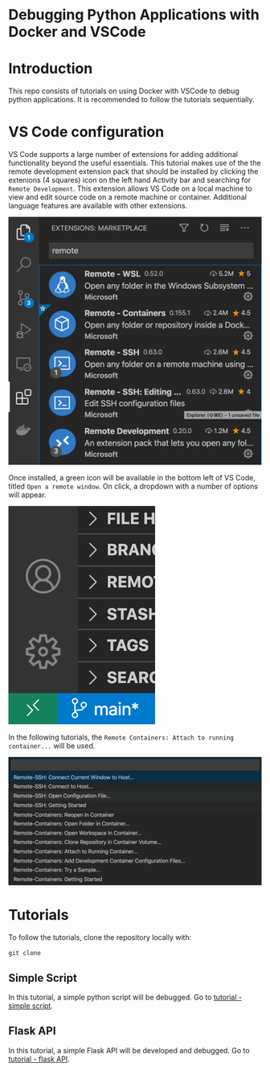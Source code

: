 Debugging Python Applications with Docker and VSCode
==
# Introduction
This repo consists of tutorials on using Docker with VSCode to debug python applications.
It is recommended to follow the tutorials sequentially.

# VS Code configuration
VS Code supports a large number of extensions for adding additional functionality beyond the useful essentials.
This tutorial makes use of the the remote development extension pack that should be installed by clicking the extenions (4 squares) icon on the left hand Activity bar and searching for `Remote Development`.
This extension allows VS Code on a local machine to view and edit source code on a remote machine or container.
Additional language features are available with other extensions.

![VS Code extensions](images/vscode-extensions.png)

Once installed, a green icon will be available in the bottom left of VS Code, titled `Open a remote window`.
On click, a dropdown with a number of options will appear.

![Remote development icon](images/remote-development-icon.png)

In the following tutorials, the `Remote Containers: Attach to running container...` will be used.

![Remote development dropdown](images/remote-development-dropdown.png)

# Tutorials
To follow the tutorials, clone the repository locally with:
```
git clone
```
## Simple Script
In this tutorial, a simple python script will be debugged.  Go to [tutorial - simple script](simple-script).

## Flask API
In this tutorial, a simple Flask API will be developed and debugged.  Go to [tutorial - flask API](flask-api).
